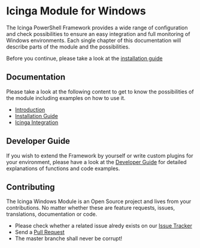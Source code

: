 Icinga Module for Windows
==============

The Icinga PowerShell Framework provides a wide range of configuration and check possibilities to ensure an easy integration and full monitoring of Windows environments.
Each single chapter of this documentation will describe parts of the module and the possibilities.

Before you continue, please take a look at the [installation guide](doc/02-Installation.md)

Documentation
-------------

Please take a look at the following content to get to know the possibilities of the module including examples on how to use it.

* [Introduction](doc/01-Introduction.md)
* [Installation Guide](doc/02-Installation.md)
* [Icinga Integration](doc/05-IcingaIntegration.md)

Developer Guide
------------

If you wish to extend the Framework by yourself or write custom plugins for your environment, please have a look at the [Developer Guide](doc/04-DeveloperGuide.md) for detailed explanations of functions and code examples.

Contributing
------------

The Icinga Windows Module is an Open Source project and lives from your contributions. No matter whether these are feature requests, issues, translations, documentation or code.

* Please check whether a related issue alredy exists on our [Issue Tracker](https://github.com/Icinga/icinga-powershell-framework/issues)
* Send a [Pull Request](https://github.com/Icinga/icinga-powershell-framework/pulls)
* The master branche shall never be corrupt!
